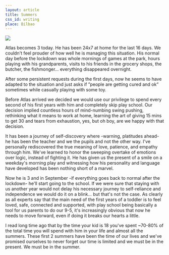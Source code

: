 ```yaml
---
layout: article
title: Summers
css_id: writing
place: Bilbao
---
```


![](https://aitor.is/images/IMG_0694.jpeg)

‪Atlas becomes 3 today. He has been 24x7 at home for the last 16 days. We couldn't feel prouder of how well he is managing this situation. His normal day before the lockdown was whole mornings of games at the park, hours playing with his grandparents, visits to his friends in the grocery shops, the butcher, the fishmonger… everything disappeared overnight. 

After some persistent requests during the first days, now he seems to have adapted to the situation and just asks if ”people are getting cured and ok” sometimes while casually playing with some toy.

Before Atlas arrived we decided we would use our privilege to spend every second of his first years with him and completely skip play school. Our decision implied countless hours of mind-numbing swing pushing, rethinking what it means to work at home, learning the art of giving 15 mins to get 30 and tears from exhaustion, yes, but oh boy, are we happy with that decision. 

It has been a journey of self-discovery where -warning, platitudes ahead- he has been the teacher and we the pupils and not the other way. I've personally rediscovered the true meaning of love, patience, and empathy through him. We've learned to honor the sweeping overtake of emotions over logic, instead of fighting it. He has given us the present of a smile on a weekday's morning play and witnessing how his personality and language have developed has been nothing short of a marvel. 

Now he is 3 and in September -if everything goes back to normal after the lockdown- he'll start going to the school. If we were sure that staying with us another year would not delay his necessary journey to self-reliance and independence we would do it on a blink… but that's not the case. As clearly as all experts say that the main need of the first years of a toddler is to feel loved, safe, connected and supported, with play school being basically a tool for us parents to do our 9-5, it's increasingly obvious that now he needs to move forward, even if doing it breaks our hearts a little.

I read long time ago that by the time your kid is 18 you've spent ~70-80% of the total time you will spend with him in your life and almost all the summers. These first 2 summers have been the time of our lives and we've promised ourselves to never forget our time is limited and we must be in the present. We must be in the summer. 

